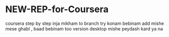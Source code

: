 # NEW-REP-for-Coursera
coursera step by step 
inja mikham to branch try konam bebinam add mishe mese ghabl , baad bebinam too version desktop mishe peydash kard ya na
